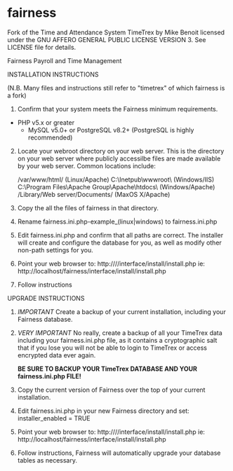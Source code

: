 fairness
========

Fork of the Time and Attendance System TimeTrex by Mike Benoit licensed under the
GNU AFFERO GENERAL PUBLIC LICENSE VERSION 3.
See LICENSE file for details.

Fairness Payroll and Time Management

INSTALLATION INSTRUCTIONS

(N.B. Many files and instructions still refer to "timetrex" of which fairness is a fork)

1. Confirm that your system meets the Fairness minimum requirements.
  - PHP v5.x or greater
	- MySQL v5.0+ or PostgreSQL v8.2+ (PostgreSQL is highly recommended)

2. Locate your webroot directory on your web server. This is the directory
on your web server where publicly accessilbe files are made available by your
web server. Common locations include:

	/var/www/html/ (Linux/Apache)
	C:\Inetpub\wwwroot\ (Windows/IIS)
	C:\Program Files\Apache Group\Apache\htdocs\ (Windows/Apache)
	/Library/Web server/Documents/ (MaxOS X/Apache)

3. Copy the all the files of fairness in that directory.

4. Rename fairness.ini.php-example_(linux|windows) to fairness.ini.php

5. Edit fairness.ini.php and confirm that all paths are correct.
	The installer will create and configure the database
	for you, as well as modify other non-path settings for you.

6. Point your web browser to:
	http://<web server address>/<fairness directory>/interface/install/install.php
	ie: http://localhost/fairness/interface/install/install.php

7. Follow instructions



UPGRADE INSTRUCTIONS

1. *IMPORTANT* Create a backup of your current installation, including your Fairness database.

2. *VERY IMPORTANT* No really, create a backup of all your TimeTrex data including your
   fairness.ini.php file, as it contains a cryptographic salt that if you lose you will
   not be able to login to TimeTrex or access encrypted data ever again.
   
   **BE SURE TO BACKUP YOUR TimeTrex DATABASE AND YOUR fairness.ini.php FILE!**

3. Copy the current version of Fairness over the top of your current installation.

4. Edit fairness.ini.php in your new Fairness directory and set:
	installer_enabled = TRUE

5. Point your web browser to:
	http://<web server address>/<fairness directory>/interface/install/install.php
	ie: http://localhost/fairness/interface/install/install.php

6. Follow instructions, Fairness will automatically upgrade
	your database tables as necessary.

